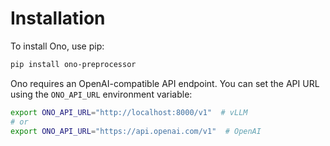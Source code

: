 # Installation

To install Ono, use pip:

```bash
pip install ono-preprocessor
```

Ono requires an OpenAI-compatible API endpoint. You can set the API URL using the `ONO_API_URL` environment variable:

```bash
export ONO_API_URL="http://localhost:8000/v1"  # vLLM
# or
export ONO_API_URL="https://api.openai.com/v1"  # OpenAI